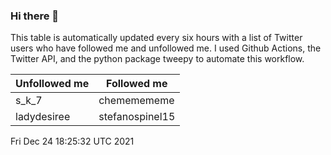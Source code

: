 ### Hi there 👋

This table is automatically updated every six hours with a list of Twitter users who have followed me and unfollowed me. I used Github Actions, the Twitter API, and the python package tweepy to automate this workflow.

| Unfollowed me |  Followed me |
| --- | --- |
|s_k_7|chememememe|
|ladydesiree|stefanospinel15|
Fri Dec 24 18:25:32 UTC 2021
